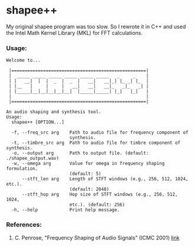 # shapee++

My original shapee program was too slow. So I rewrote it in C++ and used the Intel Math Kernel Library (MKL) for FFT calculations.

### Usage:

```
Welcome to...

 |===================================================|
 |  _____ _____ _____ _____ _____ _____   _     _    |
 | |   __|  |  |  _  |  _  |   __|   __|_| |_ _| |_  |
 | |__   |     |     |   __|   __|   __|_   _|_   _| |
 | |_____|__|__|__|__|__|  |_____|_____| |_|   |_|   |
 |                                                   |
 |===================================================|

An audio shaping and synthesis tool.
Usage:
  shapee++ [OPTION...]

  -f, --freq_src arg    Path to audio file for frequency component of
                        synthesis.
  -t, --timbre_src arg  Path to audio file for timbre component of synthesis.
  -o, --output arg      Path to output file. (default: ./shapee_output.wav)
  -w, --omega arg       Value for omega in frequency shaping formulation.
                        (default: 5)
      --stft_len arg    Length of STFT windows (e.g., 256, 512, 1024, etc.).
                        (default: 2048)
      --stft_hop arg    Hop size of STFT windows (e.g., 256, 512, 1024,
                        etc.). (default: 256)
  -h, --help            Print help message.
```

### References:

1. C. Penrose, "Frequency Shaping of Audio Signals" (ICMC 2001) [link](https://quod.lib.umich.edu/cgi/p/pod/dod-idx/frequency-shaping-of-audio-signals.pdf?c=icmc&format=pdf&idno=bbp2372.2001.082)
